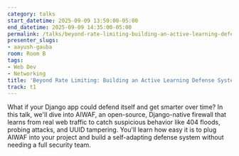 ```yaml
---
category: talks
start_datetime: 2025-09-09 13:50:00-05:00
end_datetime: 2025-09-09 14:35:00-05:00
permalink: /talks/beyond-rate-limiting-building-an-active-learning-defense-system-in-django/
presenter_slugs:
- aayush-gauba
room: Room B
tags:
- Web Dev
- Networking
title: 'Beyond Rate Limiting: Building an Active Learning Defense System in Django'
track: t1
---
```


What if your Django app could defend itself and get smarter over time? In this talk, we'll dive into AIWAF, an open-source, Django-native firewall that learns from real web traffic to catch suspicious behavior like 404 floods, probing attacks, and UUID tampering. You'll learn how easy it is to plug AIWAF into your project and build a self-adapting defense system without needing a full security team.